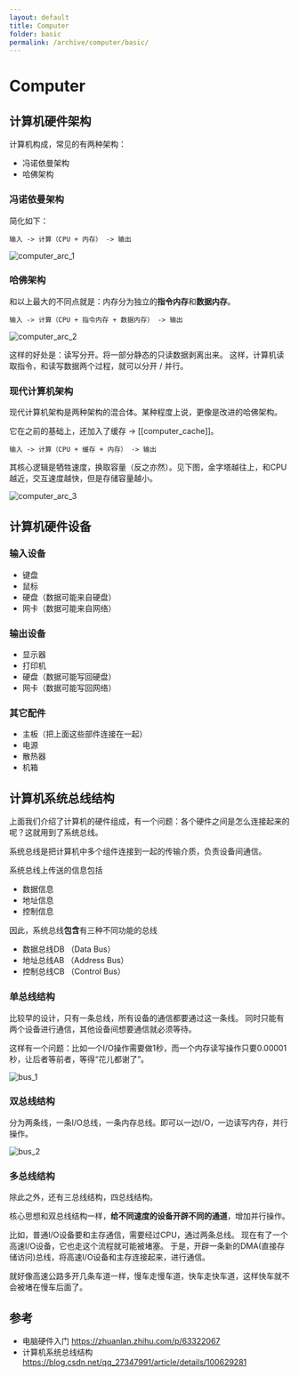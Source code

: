```yaml
---
layout: default
title: Computer
folder: basic
permalink: /archive/computer/basic/
---
```


# Computer

## 计算机硬件架构

计算机构成，常见的有两种架构：
- 冯诺依曼架构
- 哈佛架构

### 冯诺依曼架构

简化如下：

~~~
输入 -> 计算（CPU + 内存） -> 输出
~~~

![computer_arc_1](img/computer_arc_1.jpg)

### 哈佛架构

和以上最大的不同点就是：内存分为独立的**指令内存**和**数据内存**。

~~~
输入 -> 计算（CPU + 指令内存 + 数据内存） -> 输出
~~~

![computer_arc_2](img/computer_arc_2.jpg)

这样的好处是：读写分开。将一部分静态的只读数据剥离出来。
这样，计算机读取指令，和读写数据两个过程，就可以分开 / 并行。

### 现代计算机架构

现代计算机架构是两种架构的混合体。某种程度上说，更像是改进的哈佛架构。

它在之前的基础上，还加入了缓存 -> [[computer_cache]]。

~~~
输入 -> 计算（CPU + 缓存 + 内存） -> 输出
~~~

其核心逻辑是牺牲速度，换取容量（反之亦然）。见下图，金字塔越往上，和CPU越近，交互速度越快，但是存储容量越小。

![computer_arc_3](img/computer_arc_3.jpg)

## 计算机硬件设备

### 输入设备

- 键盘
- 鼠标
- 硬盘（数据可能来自硬盘）
- 网卡（数据可能来自网络）

### 输出设备

- 显示器
- 打印机
- 硬盘（数据可能写回硬盘）
- 网卡（数据可能写回网络）

### 其它配件

- 主板（把上面这些部件连接在一起）
- 电源
- 散热器
- 机箱

## 计算机系统总线结构

上面我们介绍了计算机的硬件组成，有一个问题：各个硬件之间是怎么连接起来的呢？这就用到了系统总线。

系统总线是把计算机中多个组件连接到一起的传输介质，负责设备间通信。

系统总线上传送的信息包括
- 数据信息
- 地址信息
- 控制信息

因此，系统总线**包含**有三种不同功能的总线
- 数据总线DB （Data Bus）
- 地址总线AB （Address Bus）
- 控制总线CB （Control Bus）

### 单总线结构

比较早的设计，只有一条总线，所有设备的通信都要通过这一条线。
同时只能有两个设备进行通信，其他设备间想要通信就必须等待。

这样有一个问题：比如一个I/O操作需要做1秒，而一个内存读写操作只要0.00001秒，让后者等前者，等得“花儿都谢了”。

![bus_1](img/bus_1.PNG)

### 双总线结构

分为两条线，一条I/O总线，一条内存总线。即可以一边I/O，一边读写内存，并行操作。

![bus_2](img/bus_2.PNG)

### 多总线结构

除此之外，还有三总线结构，四总线结构。

核心思想和双总线结构一样，**给不同速度的设备开辟不同的通道**，增加并行操作。

比如，普通I/O设备要和主存通信，需要经过CPU，通过两条总线。
现在有了一个高速I/O设备，它也走这个流程就可能被堵塞。
于是，开辟一条新的DMA(直接存储访问)总线，将高速I/O设备和主存连接起来，进行通信。

就好像高速公路多开几条车道一样，慢车走慢车道，快车走快车道，这样快车就不会被堵在慢车后面了。

## 参考

- 电脑硬件入门 <https://zhuanlan.zhihu.com/p/63322067>
- 计算机系统总线结构 <https://blog.csdn.net/qq_27347991/article/details/100629281>
